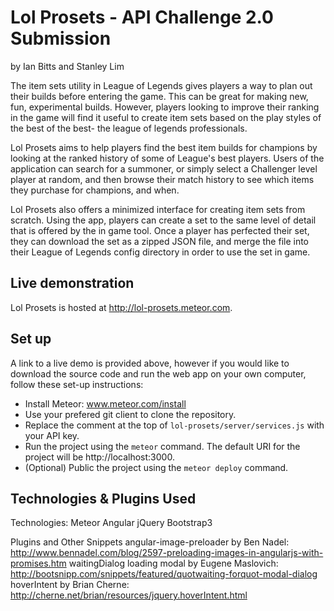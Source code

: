 # Lol Prosets - API Challenge 2.0 Submission
by Ian Bitts and Stanley Lim

The item sets utility in League of Legends gives players a way to plan out their builds before entering the game.
This can be great for making new, fun, experimental builds. However, players looking to improve their ranking in 
the game will find it useful to create item sets based on the play styles of the best of the best- the league of legends
professionals.

Lol Prosets aims to help players find the best item builds for champions by looking at the ranked history of some of League's
best players. Users of the application can search for a summoner, or simply select a Challenger level player at random, and
then browse their match history to see which items they purchase for champions, and when.

Lol Prosets also offers a minimized interface for creating item sets from scratch. Using the app, players can create a set to
the same level of detail that is offered by the in game tool. Once a player has perfected their set, they can download the set
as a zipped JSON file, and merge the file into their League of Legends config directory in order to use the set in game.

## Live demonstration
Lol Prosets is hosted at http://lol-prosets.meteor.com. 

## Set up
A link to a live demo is provided above, however if you would like to download the source code and run the web app on your
own computer, follow these set-up instructions:

+ Install Meteor: www.meteor.com/install
+ Use your prefered git client to clone the repository.
+ Replace the comment at the top of ```lol-prosets/server/services.js``` with your API key.
+ Run the project using the ```meteor``` command. The default URI for the project will be http://localhost:3000.
+ (Optional) Public the project using the ```meteor deploy``` command.

## Technologies & Plugins Used
Technologies:
Meteor
Angular
jQuery
Bootstrap3

Plugins and Other Snippets
angular-image-preloader by Ben Nadel: 
http://www.bennadel.com/blog/2597-preloading-images-in-angularjs-with-promises.htm
waitingDialog loading modal by Eugene Maslovich:
http://bootsnipp.com/snippets/featured/quotwaiting-forquot-modal-dialog
hoverIntent by Brian Cherne: 
http://cherne.net/brian/resources/jquery.hoverIntent.html
